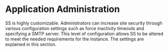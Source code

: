 [title]: # "Application Administration"
[tags]: # "Application Administration"
[priority]: # "1000"

# Application Administration

SS is highly customizable. Administrators can increase site security through various configuration settings such as force inactivity timeouts and specifying a SMTP server. This level of configuration allows SS to be altered to meet the needed requirements for the instance. The settings are explained in this section.
